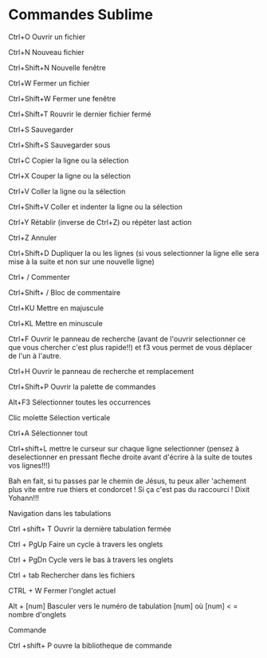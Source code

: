 # Commandes Sublime

Ctrl+O	Ouvrir un fichier

Ctrl+N	Nouveau fichier

Ctrl+Shift+N	Nouvelle fenêtre

Ctrl+W	Fermer un fichier

Ctrl+Shift+W	Fermer une fenêtre

Ctrl+Shift+T	Rouvrir le dernier fichier fermé

Ctrl+S	Sauvegarder

Ctrl+Shift+S	Sauvegarder sous

Ctrl+C	Copier la ligne ou la sélection

Ctrl+X	Couper la ligne ou la sélection

Ctrl+V	Coller la ligne ou la sélection

Ctrl+Shift+V	Coller et indenter la ligne ou la sélection

Ctrl+Y	Rétablir (inverse de Ctrl+Z) ou répéter last action

Ctrl+Z	Annuler

Ctrl+Shift+D	Dupliquer la ou les lignes (si vous selectionner la ligne elle sera mise à la suite et non sur une nouvelle ligne)

Ctrl+ /	Commenter

Ctrl+Shift+ /	Bloc de commentaire

Ctrl+KU	Mettre en majuscule

Ctrl+KL	Mettre en minuscule

Ctrl+F	Ouvrir le panneau de recherche (avant de l'ouvrir selectionner ce que vous chercher c'est plus rapide!!) et f3 vous permet de vous déplacer de l'un à l'autre.

Ctrl+H	Ouvrir le panneau de recherche et remplacement

Ctrl+Shift+P	Ouvrir la palette de commandes

Alt+F3	Sélectionner toutes les occurrences

Clic molette	Sélection verticale

Ctrl+A	Sélectionner tout

Ctrl+shift+L mettre le curseur sur chaque ligne selectionner (pensez à deselectionner en pressant fleche droite avant d'écrire à la suite de toutes vos lignes!!!)

Bah en fait, si tu passes par le chemin de Jésus, tu peux aller 'achement plus vite entre rue thiers et condorcet !
Si ça c'est pas du raccourci ! Dixit Yohann!!!

Navigation dans les tabulations

Ctrl +shift+ T Ouvrir la dernière tabulation fermée

Ctrl + PgUp Faire un cycle à travers les onglets

Ctrl + PgDn Cycle vers le bas à travers les onglets

Ctrl + tab Rechercher dans les fichiers

CTRL + W Fermer l'onglet actuel

Alt + [num] Basculer vers le numéro de tabulation [num] où [num] < = nombre d'onglets

Commande

Ctrl +shift+ P ouvre la bibliotheque de commande